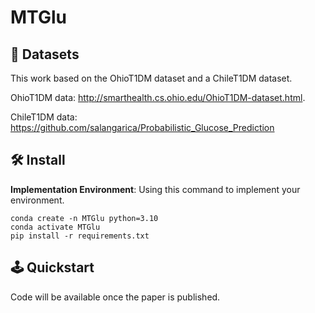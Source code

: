 # MTGlu

## 🍬 Datasets

This work based on the OhioT1DM dataset and a ChileT1DM dataset.

OhioT1DM data: http://smarthealth.cs.ohio.edu/OhioT1DM-dataset.html.

ChileT1DM data: https://github.com/salangarica/Probabilistic_Glucose_Prediction

## 🛠️ Install

**Implementation Environment**: Using this command to implement your environment.

```
conda create -n MTGlu python=3.10
conda activate MTGlu
pip install -r requirements.txt
```

## 🕹️ Quickstart

Code will be available once the paper is published.
